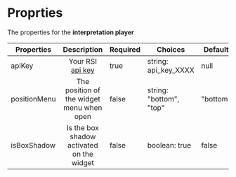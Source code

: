 # Proprties

The properties for the **interpretation player**

| Properties                | Description           | Required |     Choices |       Default|
| -------------       |:-------------:|         -------------  |-------------  |-------------  |
| apiKey            | Your RSI [api key](/getting-started/api-key) | true | string: api_key_XXXX | null |
| positionMenu          | The position of the widget menu when open| false | string: "bottom", "top" | "bottom" |
| isBoxShadow         | Is the box shadow activated on the widget| false | boolean: true|false | true |
